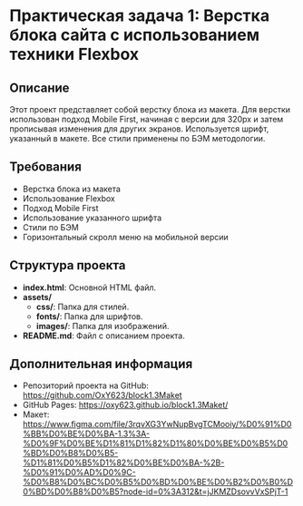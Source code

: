 # Практическая задача 1: Верстка блока сайта с использованием техники Flexbox

## Описание
Этот проект представляет собой верстку блока из макета.
Для верстки использован подход Mobile First,
начиная с версии для 320px и затем прописывая изменения для других экранов. 
Используется шрифт, указанный в макете. Все стили применены по БЭМ методологии.

## Требования
- Верстка блока из макета
- Использование Flexbox
- Подход Mobile First
- Использование указанного шрифта
- Стили по БЭМ
- Горизонтальный скролл меню на мобильной версии

## Структура проекта

- **index.html**: Основной HTML файл.
- **assets/**
  - **css/**: Папка для стилей.
  - **fonts/**: Папка для шрифтов.
  - **images/**: Папка для изображений.
- **README.md**: Файл с описанием проекта.

## Дополнительная информация
- Репозиторий проекта на GitHub: https://github.com/OxY623/block1.3Maket
- GitHub Pages: https://oxy623.github.io/block1.3Maket/
- Макет: https://www.figma.com/file/3rqvXG3YwNupBvgTCMooiy/%D0%91%D0%BB%D0%BE%D0%BA-1.3%3A-%D0%9F%D0%BE%D1%81%D1%82%D1%80%D0%BE%D0%B5%D0%BD%D0%B8%D0%B5-%D1%81%D0%B5%D1%82%D0%BE%D0%BA-%2B-%D0%91%D0%AD%D0%9C-%D0%B8%D0%BC%D0%B5%D0%BD%D0%BE%D0%B2%D0%B0%D0%BD%D0%B8%D0%B5?node-id=0%3A312&t=jJKMZDsovvVxSPjT-1
